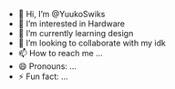 - 👋 Hi, I’m @YuukoSwiks
- 👀 I’m interested in Hardware
- 🌱 I’m currently learning design
- 💞️ I’m looking to collaborate with my idk
- 📫 How to reach me ...
- 😄 Pronouns: ...
- ⚡ Fun fact: ...

<!---
YuukoSwiks/YuukoSwiks is a ✨ special ✨ repository because its `README.md` (this file) appears on your GitHub profile.
You can click the Preview link to take a look at your changes.
--->
